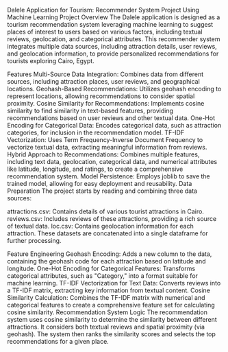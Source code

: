 Dalele Application for Tourism: Recommender System Project Using Machine Learning
Project Overview
The Dalele application is designed as a tourism recommendation system leveraging machine learning to suggest places of interest to users based on various factors, including textual reviews, geolocation, and categorical attributes. This recommender system integrates multiple data sources, including attraction details, user reviews, and geolocation information, to provide personalized recommendations for tourists exploring Cairo, Egypt.

Features
Multi-Source Data Integration: Combines data from different sources, including attraction places, user reviews, and geographical locations.
Geohash-Based Recommendations: Utilizes geohash encoding to represent locations, allowing recommendations to consider spatial proximity.
Cosine Similarity for Recommendations: Implements cosine similarity to find similarity in text-based features, providing recommendations based on user reviews and other textual data.
One-Hot Encoding for Categorical Data: Encodes categorical data, such as attraction categories, for inclusion in the recommendation model.
TF-IDF Vectorization: Uses Term Frequency-Inverse Document Frequency to vectorize textual data, extracting meaningful information from reviews.
Hybrid Approach to Recommendations: Combines multiple features, including text data, geolocation, categorical data, and numerical attributes like latitude, longitude, and ratings, to create a comprehensive recommendation system.
Model Persistence: Employs joblib to save the trained model, allowing for easy deployment and reusability.
Data Preparation
The project starts by reading and combining three data sources:

attractions.csv: Contains details of various tourist attractions in Cairo.
reviews.csv: Includes reviews of these attractions, providing a rich source of textual data.
loc.csv: Contains geolocation information for each attraction.
These datasets are concatenated into a single dataframe for further processing.

Feature Engineering
Geohash Encoding: Adds a new column to the data, containing the geohash code for each attraction based on latitude and longitude.
One-Hot Encoding for Categorical Features: Transforms categorical attributes, such as "Category," into a format suitable for machine learning.
TF-IDF Vectorization for Text Data: Converts reviews into a TF-IDF matrix, extracting key information from textual content.
Cosine Similarity Calculation: Combines the TF-IDF matrix with numerical and categorical features to create a comprehensive feature set for calculating cosine similarity.
Recommendation System Logic
The recommendation system uses cosine similarity to determine the similarity between different attractions. It considers both textual reviews and spatial proximity (via geohash). The system then ranks the similarity scores and selects the top recommendations for a given place.

